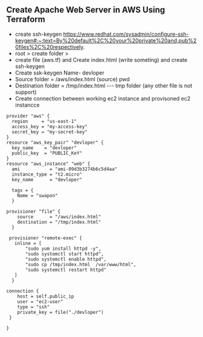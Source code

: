 ## Create Apache Web Server in AWS Using Terraform
- create ssh-keygen https://www.redhat.com/sysadmin/configure-ssh-keygen#:~:text=By%20default%2C%20your%20private%20and,pub%20files%2C%20respectively.
- root > create folder > 
- create file (aws.tf) and Create index.html (write someting) and create ssh-keygen
- Create ssk-keygen Name- devloper
- Source folder = /aws/index.html  (source) pwd
- Destination folder =  /tmp/index.html --- tmp folder (any other file is not support)
- Create connection between working ec2 instance and provisoned ec2 instancce

```
provider "aws" {
  region     = "us-east-1"
  access_key = "my-access-key"
  secret_key = "my-secret-key"
}
resource "aws_key_pair" "devloper" {
  key_name    = "devloper"
  public_key  = "PUBLIC_KeY"
}
resource "aws_instance" "web" {
  ami           = "ami-09d3b3274b6c5d4aa"
  instance_type = "t2.micro"
  key_name      = "devloper"

  tags = {
    Name = "swapon"
  }

provisioner "file" {
    source      = "/aws/index.html"
    destination = "/tmp/index.html"
  }

 provisioner "remote-exec" {
   inline = [
       "sudo yum install httpd -y",
       "sudo systemctl start httpd",
       "sudo systemctl enable httpd",
       "sudo cp /tmp/index.html  /var/www/html",
       "sudo systemctl restart httpd"
   ]
  }

connection {
    host = self.public_ip
    user = "ec2-user"
    type = "ssh"
    private_key = file("./devloper")
 }

}

```
